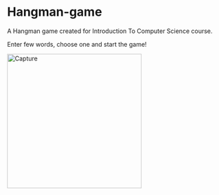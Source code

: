 # Hangman-game
A Hangman game created for Introduction To Computer Science course.

Enter few words, choose one and start the game!


<img width="313" alt="Capture" src="https://user-images.githubusercontent.com/103560553/184176435-e0c7a9b0-58a5-489f-a669-1cc3cad06a0b.PNG">
